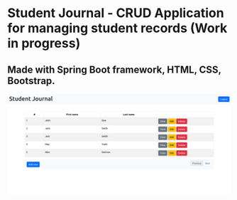 # Student Journal - CRUD Application for managing student records (Work in progress)
## Made with Spring Boot framework, HTML, CSS, Bootstrap.

![alt text](src/main/resources/static/images/icons/readme/main-page.png)
